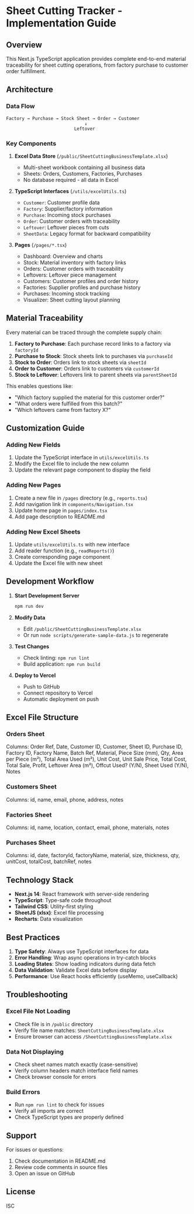 # Sheet Cutting Tracker - Implementation Guide

## Overview

This Next.js TypeScript application provides complete end-to-end material traceability for sheet cutting operations, from factory purchase to customer order fulfillment.

## Architecture

### Data Flow

```
Factory → Purchase → Stock Sheet → Order → Customer
                              ↓
                          Leftover
```

### Key Components

1. **Excel Data Store** (`/public/SheetCuttingBusinessTemplate.xlsx`)
   - Multi-sheet workbook containing all business data
   - Sheets: Orders, Customers, Factories, Purchases
   - No database required - all data in Excel

2. **TypeScript Interfaces** (`/utils/excelUtils.ts`)
   - `Customer`: Customer profile data
   - `Factory`: Supplier/factory information
   - `Purchase`: Incoming stock purchases
   - `Order`: Customer orders with traceability
   - `Leftover`: Leftover pieces from cuts
   - `SheetData`: Legacy format for backward compatibility

3. **Pages** (`/pages/*.tsx`)
   - Dashboard: Overview and charts
   - Stock: Material inventory with factory links
   - Orders: Customer orders with traceability
   - Leftovers: Leftover piece management
   - Customers: Customer profiles and order history
   - Factories: Supplier profiles and purchase history
   - Purchases: Incoming stock tracking
   - Visualizer: Sheet cutting layout planning

## Material Traceability

Every material can be traced through the complete supply chain:

1. **Factory to Purchase**: Each purchase record links to a factory via `factoryId`
2. **Purchase to Stock**: Stock sheets link to purchases via `purchaseId`
3. **Stock to Order**: Orders link to stock sheets via `sheetId`
4. **Order to Customer**: Orders link to customers via `customerId`
5. **Stock to Leftover**: Leftovers link to parent sheets via `parentSheetId`

This enables questions like:
- "Which factory supplied the material for this customer order?"
- "What orders were fulfilled from this batch?"
- "Which leftovers came from factory X?"

## Customization Guide

### Adding New Fields

1. Update the TypeScript interface in `utils/excelUtils.ts`
2. Modify the Excel file to include the new column
3. Update the relevant page component to display the field

### Adding New Pages

1. Create a new file in `/pages` directory (e.g., `reports.tsx`)
2. Add navigation link in `components/Navigation.tsx`
3. Update home page in `pages/index.tsx`
4. Add page description to README.md

### Adding New Excel Sheets

1. Update `utils/excelUtils.ts` with new interface
2. Add reader function (e.g., `readReports()`)
3. Create corresponding page component
4. Update the Excel file with new sheet

## Development Workflow

1. **Start Development Server**
   ```bash
   npm run dev
   ```

2. **Modify Data**
   - Edit `/public/SheetCuttingBusinessTemplate.xlsx`
   - Or run `node scripts/generate-sample-data.js` to regenerate

3. **Test Changes**
   - Check linting: `npm run lint`
   - Build application: `npm run build`

4. **Deploy to Vercel**
   - Push to GitHub
   - Connect repository to Vercel
   - Automatic deployment on push

## Excel File Structure

### Orders Sheet
Columns: Order Ref, Date, Customer ID, Customer, Sheet ID, Purchase ID, Factory ID, Factory Name, Batch Ref, Material, Piece Size (mm), Qty, Area per Piece (m²), Total Area Used (m²), Unit Cost, Unit Sale Price, Total Cost, Total Sale, Profit, Leftover Area (m²), Offcut Used? (Y/N), Sheet Used (Y/N), Notes

### Customers Sheet
Columns: id, name, email, phone, address, notes

### Factories Sheet
Columns: id, name, location, contact, email, phone, materials, notes

### Purchases Sheet
Columns: id, date, factoryId, factoryName, material, size, thickness, qty, unitCost, totalCost, batchRef, notes

## Technology Stack

- **Next.js 14**: React framework with server-side rendering
- **TypeScript**: Type-safe code throughout
- **Tailwind CSS**: Utility-first styling
- **SheetJS (xlsx)**: Excel file processing
- **Recharts**: Data visualization

## Best Practices

1. **Type Safety**: Always use TypeScript interfaces for data
2. **Error Handling**: Wrap async operations in try-catch blocks
3. **Loading States**: Show loading indicators during data fetch
4. **Data Validation**: Validate Excel data before display
5. **Performance**: Use React hooks efficiently (useMemo, useCallback)

## Troubleshooting

### Excel File Not Loading
- Check file is in `/public` directory
- Verify file name matches: `SheetCuttingBusinessTemplate.xlsx`
- Ensure browser can access `/SheetCuttingBusinessTemplate.xlsx`

### Data Not Displaying
- Check sheet names match exactly (case-sensitive)
- Verify column headers match interface field names
- Check browser console for errors

### Build Errors
- Run `npm run lint` to check for issues
- Verify all imports are correct
- Check TypeScript types are properly defined

## Support

For issues or questions:
1. Check documentation in README.md
2. Review code comments in source files
3. Open an issue on GitHub

## License

ISC
